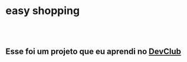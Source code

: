 <h1>easy shopping</h1>
<br> 
<br>
<h2>Esse foi um projeto que eu aprendi no <a href="https://rodolfomori.com.br/devclub">DevClub</a></h2>

